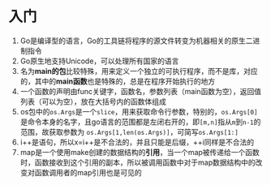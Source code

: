 # 入门

1. Go是编译型的语言，Go的工具链将程序的源文件转变为机器相关的原生二进制指令
2. Go原生地支持Unicode，可以处理所有国家的语言
3. 名为**main的包**比较特殊，用来定义一个独立的可执行程序，而不是库，对应的，其中的**main函数**也是特殊的，总是在程序开始执行的地方
4. 一个函数的声明由func关键字，函数名，参数列表（main函数为空），返回值列表（可以为空），放在大括号内的函数体组成
5. os包中的`os.Args`是一个`slice`，用来获取命令行参数，特别的，`os.Args[0]`是命令本身的名字，且go语言的范围都是左闭右开的，即`[m,n]`指从`m`到`n-1`的范围，故获取参数为 `os.Args[1,len(os.Args)]`，可简写`os.Args[1:]`
6. i++是语句，所以x=i++是不合法的，并且只能是后缀，++i同样是不合法的
7. map是一个使用make创建的数据结构的**引用**，当一个map被传递给一个函数时，函数接收到这个引用的副本，所以被调用函数中对于map数据结构中的改变对函数调用者的map引用也是可见的

